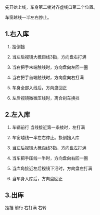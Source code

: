 先开始上线，车身第二棱对齐虚线口第二个位置。

车窗越线一半左右停止。

## 1.右入库

1. 挂倒挡

2. 当左后视镜大概距线3指，方向盘右打满

3. 当右把手末端触线时，方向盘向左回一圈

4. 当右把手首端触线时，方向盘向右打满

5. 车身全部入线后，方向盘回正

6. 左后视镜微微压线时，离合刹车换挡

## 2.左入库

1. 车辆前行 当线接近第一条棱时，左打满

2. 车窗越线一半左右停止。换倒挡入库

3. 当左后视镜大概距线3指，方向盘左打满

4. 当车把手压线一半时，方向盘向右回一圈

5. 当库角接近左后视镜下沿时，方向盘左打满

6. 当车身入库后，方向盘回正

## 3.出库

挂挡 前行 右打满 右转

